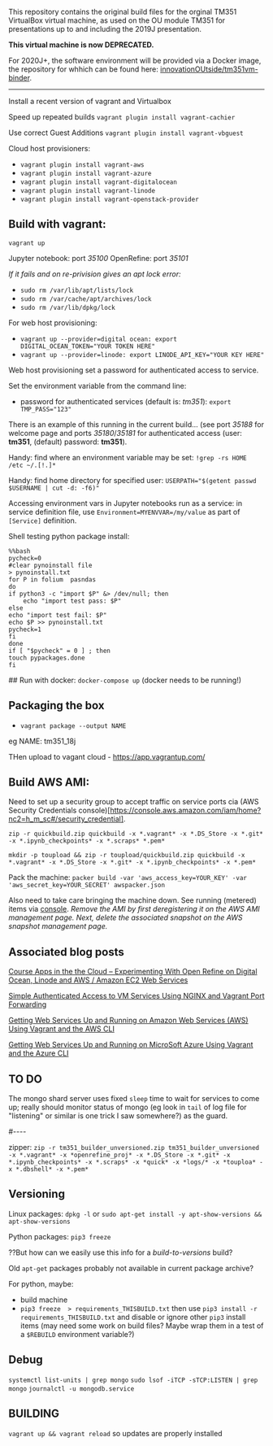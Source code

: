 This repository contains the original build files for the orginal TM351 VirtualBox virtual machine, as used on the OU module TM351 for presentations up to and including the 2019J presentation.

__This virtual machine is now DEPRECATED.__

For 2020J+, the software environment will be provided via a Docker image, the repository for whhich can be found here: [innovationOUtside/tm351vm-binder](https://github.com/innovationOUtside/tm351vm-binder).


----------------



Install a recent version of vagrant and Virtualbox

Speed up repeated builds
`vagrant plugin install vagrant-cachier`

Use correct Guest Additions
`vagrant plugin install vagrant-vbguest`


Cloud host provisioners:
- `vagrant plugin install vagrant-aws`
- `vagrant plugin install vagrant-azure`
- `vagrant plugin install vagrant-digitalocean`
- `vagrant plugin install vagrant-linode`
- `vagrant plugin install vagrant-openstack-provider`

## Build with vagrant:

`vagrant up`

Jupyter notebook: port *35100*
OpenRefine: port *35101*

*If it fails and on re-privision gives an apt lock error:*
- `sudo rm /var/lib/apt/lists/lock`
- `sudo rm /var/cache/apt/archives/lock`
- `sudo rm /var/lib/dpkg/lock`


For web host provisioning:

- `vagrant up --provider=digital ocean: export DIGITAL_OCEAN_TOKEN="YOUR TOKEN HERE"`
- `vagrant up --provider=linode: export LINODE_API_KEY="YOUR KEY HERE"`


Web host provisioning set a password for authenticated access to service.

Set the environment variable from the command line:

 - password for authenticated services (default is: *tm351*): `export TMP_PASS="123"`

There is an example of this running in the current build... (see port *35188* for welcome page and ports *35180*/*35181* for authenticated access (user: __tm351__, (default) password: __tm351__).

Handy: find where an environment variable may be set: `!grep -rs HOME /etc ~/.[!.]*`

Handy: find home directory for specified user: `USERPATH="$(getent passwd $USERNAME | cut -d: -f6)"`

Accessing environment vars in Jupyter notebooks run as a service: in service definition file, use `Environment=MYENVVAR=/my/value` as part of  `[Service]` definition.

Shell testing python package install:
```
%%bash
pycheck=0
#clear pynoinstall file
> pynoinstall.txt
for P in folium  pasndas
do
if python3 -c "import $P" &> /dev/null; then
    echo "import test pass: $P"
else
echo "import test fail: $P"
echo $P >> pynoinstall.txt
pycheck=1
fi
done
if [ "$pycheck" = 0 ] ; then
touch pypackages.done
fi
```

## Run with docker:
`docker-compose up` (docker needs to be running!)

## Packaging the box

- `vagrant package --output NAME`

eg NAME: tm351_18j

THen upload to vagant cloud - https://app.vagrantup.com/

## Build AWS AMI:

Need to set up a security group to accept traffic on service ports cia (AWS Security Credentials console)[https://console.aws.amazon.com/iam/home?nc2=h_m_sc#/security_credential].

`zip -r quickbuild.zip quickbuild -x *.vagrant* -x *.DS_Store -x *.git* -x *.ipynb_checkpoints* -x *.scraps* *.pem*`

`mkdir -p toupload && zip -r toupload/quickbuild.zip quickbuild -x *.vagrant* -x *.DS_Store -x *.git* -x *.ipynb_checkpoints* -x *.pem*`
 
Pack the machine:
`packer build -var 'aws_access_key=YOUR_KEY' -var 'aws_secret_key=YOUR_SECRET' awspacker.json`

Also need to take care bringing the machine down. See running (metered) items via [console](https://eu-west-1.console.aws.amazon.com). *Remove the AMI by first deregistering it on the AWS AMI management page. Next, delete the associated snapshot on the AWS snapshot management page.*

## Associated blog posts

[Course Apps in the the Cloud – Experimenting With Open Refine on Digital Ocean, Linode and AWS / Amazon EC2 Web Services](https://blog.ouseful.info/2017/03/30/course-apps-in-the-the-cloud-experimenting-with-open-refine-on-digital-ocean-linode-and-aws-amazon-ec2-web-services/)

[Simple Authenticated Access to VM Services Using NGINX and Vagrant Port Forwarding](https://blog.ouseful.info/2017/04/03/simple-authenticated-access-to-vm-services-using-nginx-and-vagrant-port-forwarding/)

[Getting Web Services Up and Running on Amazon Web Services (AWS) Using Vagrant and the AWS CLI](https://blog.ouseful.info/2017/04/06/getting-web-services-up-and-running-on-amazon-web-services-aws-using-vagrant-and-the-aws-cli/)

[Getting Web Services Up and Running on MicroSoft Azure Using Vagrant and the Azure CLI](https://blog.ouseful.info/2017/04/06/getting-web-services-up-and-running-on-microsoft-azure-using-vagrant-and-the-azure-cli/)

## TO DO

The mongo shard server uses fixed `sleep` time to wait for services to come up; really should monitor status of mongo (eg look in `tail` of log file for "listening" or similar is one trick I saw somewhere?) as the guard.


#----

zipper:
`zip -r tm351_builder_unversioned.zip tm351_builder_unversioned -x *.vagrant* -x *openrefine_proj* -x *.DS_Store -x *.git* -x *.ipynb_checkpoints* -x *.scraps* -x *quick* -x *logs/* -x *touploa* -x *.dbshell* -x *.pem*`


## Versioning

Linux packages: `dpkg -l` or `sudo apt-get install -y apt-show-versions && apt-show-versions`

Python packages: `pip3 freeze`

??But how can we easily use this info for a *build-to-versions* build?

Old `apt-get` packages probably not available in current package archive?

For python, maybe:

- build machine
- `pip3 freeze  > requirements_THISBUILD.txt` then use `pip3 install -r requirements_THISBUILD.txt` and disable or ignore other `pip3` install items (may need some work on build files? Maybe wrap them in a test of a `$REBUILD` environment variable?)

## Debug
`systemctl list-units | grep mongo`
`sudo lsof -iTCP -sTCP:LISTEN | grep mongo`
`journalctl -u mongodb.service`

## BUILDING

`vagrant up && vagrant reload` so updates are properly installed
